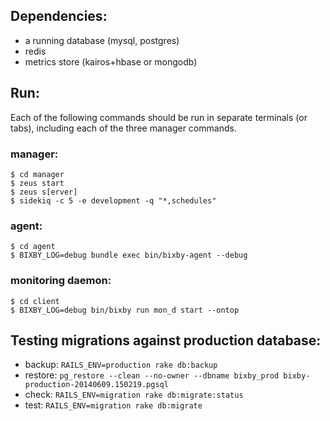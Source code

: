 
## Dependencies:
* a running database (mysql, postgres)
* redis
* metrics store (kairos+hbase or mongodb)

## Run:
Each of the following commands should be run in separate terminals (or tabs), including each of the three manager commands.

### manager:
```
$ cd manager
$ zeus start
$ zeus s[erver]
$ sidekiq -c 5 -e development -q "*,schedules"
```

### agent:
```
$ cd agent
$ BIXBY_LOG=debug bundle exec bin/bixby-agent --debug
```

### monitoring daemon:
```
$ cd client
$ BIXBY_LOG=debug bin/bixby run mon_d start --ontop
```

## Testing migrations against production database:

* backup:  ``RAILS_ENV=production rake db:backup``
* restore: ``pg_restore --clean --no-owner --dbname bixby_prod bixby-production-20140609.150219.pgsql``
* check:   ``RAILS_ENV=migration rake db:migrate:status``
* test:    ``RAILS_ENV=migration rake db:migrate``
